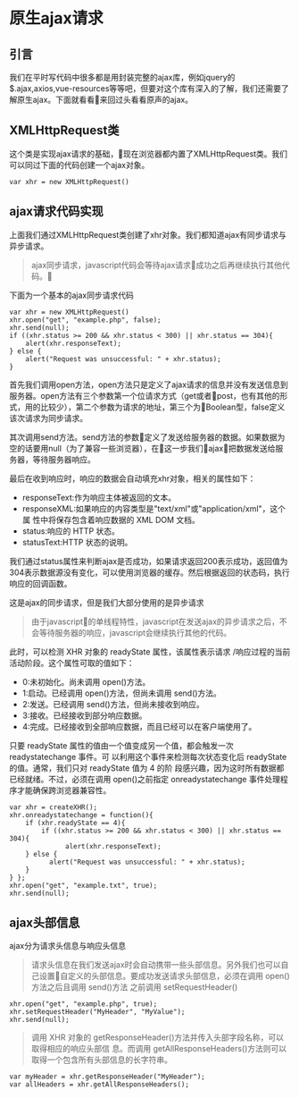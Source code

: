 # 原生ajax请求


## 引言
我们在平时写代码中很多都是用封装完整的ajax库，例如jquery的$.ajax,axios,vue-resources等等吧，但要对这个库有深入的了解，我们还需要了解原生ajax。下面就看看来回过头看看原声的ajax。

## XMLHttpRequest类

这个类是实现ajax请求的基础，现在浏览器都内置了XMLHttpRequest类。我们可以同过下面的代码创建一个ajax对象。

```
var xhr = new XMLHttpRequest()
```
## ajax请求代码实现

上面我们通过XMLHttpRequest类创建了xhr对象。我们都知道ajax有同步请求与异步请求。

> ajax同步请求，javascript代码会等待ajax请求成功之后再继续执行其他代码。

下面为一个基本的ajax同步请求代码

```
var xhr = new XMLHttpRequest()
xhr.open("get", "example.php", false);
xhr.send(null);
if ((xhr.status >= 200 && xhr.status < 300) || xhr.status == 304){
    alert(xhr.responseText);
} else {
    alert("Request was unsuccessful: " + xhr.status);
}
```
首先我们调用open方法，open方法只是定义了ajax请求的信息并没有发送信息到服务器。open方法有三个参数第一个位请求方式（get或者post，也有其他的形式，用的比较少），第二个参数为请求的地址，第三个为Boolean型，false定义该次请求为同步请求。

其次调用send方法。send方法的参数定义了发送给服务器的数据。如果数据为空的话要用null（为了兼容一些浏览器），在这一步我们ajax把数据发送给服务器，等待服务器响应。

最后在收到响应时，响应的数据会自动填充xhr对象，相关的属性如下：

* responseText:作为响应主体被返回的文本。
* responseXML:如果响应的内容类型是"text/xml"或"application/xml"，这个属    性中将保存包含着响应数据的 XML DOM 文档。
* status:响应的 HTTP 状态。
* statusText:HTTP 状态的说明。

我们通过status属性来判断ajax是否成功，如果请求返回200表示成功，返回值为304表示数据源没有变化，可以使用浏览器的缓存。然后根据返回的状态码，执行响应的回调函数。

这是ajax的同步请求，但是我们大部分使用的是异步请求
> 由于javascript的单线程特性，javascript在发送ajax的异步请求之后，不会等待服务器的响应，javascript会继续执行其他的代码。

此时，可以检测 XHR 对象的 readyState 属性，该属性表示请求 /响应过程的当前活动阶段。这个属性可取的值如下：

* 0:未初始化。尚未调用 open()方法。
* 1:启动。已经调用 open()方法，但尚未调用 send()方法。
* 2:发送。已经调用 send()方法，但尚未接收到响应。
* 3:接收。已经接收到部分响应数据。
* 4:完成。已经接收到全部响应数据，而且已经可以在客户端使用了。

只要 readyState 属性的值由一个值变成另一个值，都会触发一次 readystatechange 事件。可 以利用这个事件来检测每次状态变化后 readyState 的值。通常，我们只对 readyState 值为 4 的阶 段感兴趣，因为这时所有数据都已经就绪。不过，必须在调用 open()之前指定 onreadystatechange 事件处理程序才能确保跨浏览器兼容性。

```
var xhr = createXHR();
xhr.onreadystatechange = function(){
    if (xhr.readyState == 4){
        if ((xhr.status >= 200 && xhr.status < 300) || xhr.status == 304){
              alert(xhr.responseText);
    } else {
          alert("Request was unsuccessful: " + xhr.status);
    }
} };
xhr.open("get", "example.txt", true);
xhr.send(null);
```

## ajax头部信息

ajax分为请求头信息与响应头信息

> 请求头信息在我们发送ajax时会自动携带一些头部信息。另外我们也可以自己设置自定义的头部信息。要成功发送请求头部信息，必须在调用 open()方法之后且调用 send()方法 之前调用 setRequestHeader()

```
xhr.open("get", "example.php", true); 
xhr.setRequestHeader("MyHeader", "MyValue"); 
xhr.send(null);
```
>调用 XHR 对象的 getResponseHeader()方法并传入头部字段名称，可以取得相应的响应头部信 息。而调用 getAllResponseHeaders()方法则可以取得一个包含所有头部信息的长字符串。

```
var myHeader = xhr.getResponseHeader("MyHeader");
var allHeaders = xhr.getAllResponseHeaders();
```
